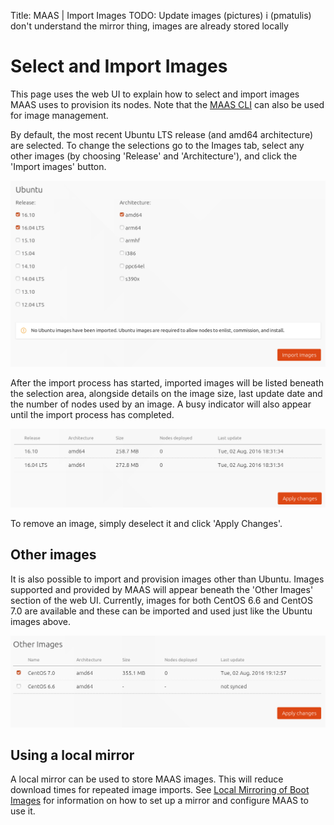 Title: MAAS | Import Images
TODO: Update images (pictures)
      i (pmatulis) don't understand the mirror thing, images are already stored locally

# Select and Import Images

This page uses the web UI to explain how to select and import images MAAS uses
to provision its nodes. Note that the [MAAS CLI](./manage-cli-images.html) can
also be used for image management.

By default, the most recent Ubuntu LTS release (and amd64 architecture) are
selected.  To change the selections go to the Images tab, select any other
images (by choosing 'Release' and 'Architecture'), and click the 'Import
images' button.

![import image selection](./media/import-images.png)

After the import process has started, imported images will be listed beneath
the selection area, alongside details on the image size, last update date and
the number of nodes used by an image. A busy indicator will also appear until
the import process has completed. 

![import image complete](./media/import-images-list.png)

To remove an image, simply deselect it and click 'Apply Changes'.

## Other images

It is also possible to import and provision images other than Ubuntu. Images
supported and provided by MAAS will appear beneath the 'Other Images' section
of the web UI. Currently, images for both CentOS 6.6 and CentOS 7.0 are
available and these can be imported and used just like the Ubuntu images above.

![import image complete](./media/import-images-other.png)

## Using a local mirror

A local mirror can be used to store MAAS images. This will reduce download
times for repeated image imports. See
[Local Mirroring of Boot Images](./installconfig-images-mirror.html) for information on
how to set up a mirror and configure MAAS to use it.
